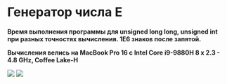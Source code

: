 # Генератор числа E
**Время выполнения программы для unsigned long long, unsigned int при разных точностях вычисления. 1E6 знаков после запятой.**

**Вычисления велись на MacBook Pro 16 с Intel Core i9-9880H 8 x 2.3 - 4.8 GHz, Coffee Lake-H**

![](https://i.ibb.co/vmmb10s/unsigned-long-long.png)
![](https://i.ibb.co/g305PMW/unsigned-int.png)
